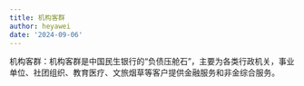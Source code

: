 ```yaml
---
title: 机构客群
author: heyawei
date: '2024-09-06'
---
```



机构客群：机构客群是中国民生银行的“负债压舱石”，主要为各类行政机关，事业单位、社团组织、教育医疗、文旅烟草等客户提供金融服务和非金综合服务。